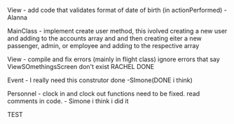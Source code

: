 View - add code that validates format of date of birth (in actionPerformed) - Alanna

MainClass - implement create user method, this ivolved creating a new user and adding to the accounts array and and then creating eiter a new passenger, admin, or employee and adding to the respective array

View - compile and fix errors (mainly in flight class) ignore errors that say ViewSOmethingsScreen don't exist RACHEL DONE

Event - I really need this construtor done -SImone(DONE i think)

Personnel - clock in and clock out functions need to be fixed. read comments in code. - Simone i think i did it

TEST
